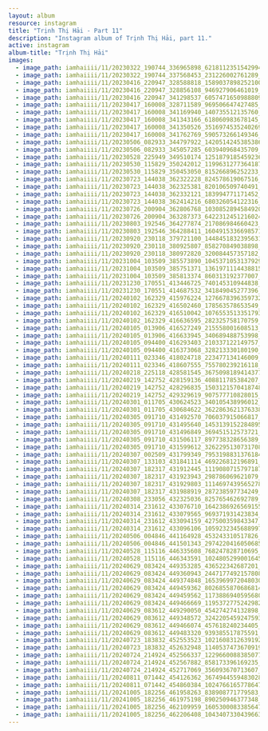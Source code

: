 ```yaml
---
layout: album
resource: instagram
title: "Trịnh Thị Hải - Part 11"
description: "Instagram album of Trịnh Thị Hải, part 11."
active: instagram
album-title: "Trịnh Thị Hải"
images:
  - image_path: iamhaiiii/11/20230322_190744_336965898_6218112351542994_5019817895743794349_n.jpg
  - image_path: iamhaiiii/11/20230322_190744_337568453_231226002761289_2308971546902846901_n.jpg
  - image_path: iamhaiiii/11/20230416_220947_328588818_1589037898252100_4546913653871598350_n.jpg
  - image_path: iamhaiiii/11/20230416_220947_328856108_946927906461019_1778703792986536190_n.jpg
  - image_path: iamhaiiii/11/20230416_220947_341298537_6057471650988809_86192528748081867_n.jpg
  - image_path: iamhaiiii/11/20230417_160008_328711589_969506647427485_8713315709457169436_n.jpg
  - image_path: iamhaiiii/11/20230417_160008_341169940_140735512135760_4305918196548201048_n.jpg
  - image_path: iamhaiiii/11/20230417_160008_341343166_618060983678145_3593737759425220917_n.jpg
  - image_path: iamhaiiii/11/20230417_160008_341350526_3516974535240269_4664878010136771857_n.jpg
  - image_path: iamhaiiii/11/20230417_160008_341762769_590573266149346_4392070757263914250_n.jpg
  - image_path: iamhaiiii/11/20230506_082933_344797922_1420514245385386_6278736230315279303_n.jpg
  - image_path: iamhaiiii/11/20230506_082933_345057285_603940968435709_2571243079584087074_n.jpg
  - image_path: iamhaiiii/11/20230528_225949_349510174_1251879185459236_3878395104706373203_n.jpg
  - image_path: iamhaiiii/11/20230530_115829_350242012_1199631277364187_5038385751003839196_n.jpg
  - image_path: iamhaiiii/11/20230530_115829_350453050_815266896252233_2058732923754430883_n.jpg
  - image_path: iamhaiiii/11/20230723_144038_362322228_824578619067516_2081444347148142735_n.jpg
  - image_path: iamhaiiii/11/20230723_144038_362325381_820106509740491_1976959587527360423_n.jpg
  - image_path: iamhaiiii/11/20230723_144038_362332121_183994771171452_2886357136500502832_n.jpg
  - image_path: iamhaiiii/11/20230723_144038_362414216_680326054122316_5316048597811898963_n.jpg
  - image_path: iamhaiiii/11/20230726_200904_362806768_1030852894584920_4038079145877343355_n.jpg
  - image_path: iamhaiiii/11/20230726_200904_363287373_6422312451216024_3261863463261265316_n.jpg
  - image_path: iamhaiiii/11/20230803_192546_364277874_217086984660423_4107177245560823645_n.jpg
  - image_path: iamhaiiii/11/20230803_192546_364288411_1604915336698571_3855758266792359671_n.jpg
  - image_path: iamhaiiii/11/20230920_230118_379721100_1448451832395631_8591485866814514485_n.jpg
  - image_path: iamhaiiii/11/20230920_230118_380925807_858270849038898_6504598205347421233_n.jpg
  - image_path: iamhaiiii/11/20230920_230118_380972820_320084457357182_7789353603327207964_n.jpg
  - image_path: iamhaiiii/11/20231004_103509_385573890_1045371053137929_2756403011721520253_n.jpg
  - image_path: iamhaiiii/11/20231004_103509_385751371_1361971114438815_6515595856700227402_n.jpg
  - image_path: iamhaiiii/11/20231004_103509_385813374_860313192377007_8070543457705089470_n.jpg
  - image_path: iamhaiiii/11/20231230_170551_413446725_740145310944838_3052104073967461093_n.jpg
  - image_path: iamhaiiii/11/20231230_170551_414687532_341849045277396_1063274234322961496_n.jpg
  - image_path: iamhaiiii/11/20240102_162329_415976224_1276678396359732_1293893893800483980_n.jpg
  - image_path: iamhaiiii/11/20240102_162329_416502460_178563578653549_5802127432611672634_n.jpg
  - image_path: iamhaiiii/11/20240102_162329_416510042_1076553513351793_5981005842602303258_n.jpg
  - image_path: iamhaiiii/11/20240102_162329_416636595_282325758170759_3086679135970764635_n.jpg
  - image_path: iamhaiiii/11/20240105_013906_416527249_215558001608513_5648599172507297490_n.jpg
  - image_path: iamhaiiii/11/20240105_013906_416633945_340689488753998_7587787681897640248_n.jpg
  - image_path: iamhaiiii/11/20240105_094400_416293403_210337122149757_8532945765010689288_n.jpg
  - image_path: iamhaiiii/11/20240105_094400_416373068_328213330180190_839541381723873898_n.jpg
  - image_path: iamhaiiii/11/20240111_023346_418024718_223477134146009_7760070759982118670_n.jpg
  - image_path: iamhaiiii/11/20240111_023346_418607555_755780239216118_7248121573273288089_n.jpg
  - image_path: iamhaiiii/11/20240218_225118_428581545_3675098189414377_616137296944064790_n.jpg
  - image_path: iamhaiiii/11/20240219_142752_428159136_408811785384207_4155227086134691489_n.jpg
  - image_path: iamhaiiii/11/20240219_142752_428296835_1503121570418748_2393090611292373957_n.jpg
  - image_path: iamhaiiii/11/20240219_142752_429329619_907577710828015_2237603323859899488_n.jpg
  - image_path: iamhaiiii/11/20240301_011705_430624523_340105438996012_3421187684388433651_n.jpg
  - image_path: iamhaiiii/11/20240301_011705_430684622_3622863621376338_8992998752972107808_n.jpg
  - image_path: iamhaiiii/11/20240305_091710_431492570_706037915066817_1413094716966108435_n.jpg
  - image_path: iamhaiiii/11/20240305_091710_431495640_1453139152284895_709430484608115259_n.jpg
  - image_path: iamhaiiii/11/20240305_091710_431496849_369451512573721_1092782961482697272_n.jpg
  - image_path: iamhaiiii/11/20240305_091710_431506117_897738328656389_1202423864967576385_n.jpg
  - image_path: iamhaiiii/11/20240305_091710_431599612_3262295130731708_3606913084488533703_n.jpg
  - image_path: iamhaiiii/11/20240307_002509_431799349_7953198831376184_6225289997532344029_n.jpg
  - image_path: iamhaiiii/11/20240307_133103_431841114_469226812196891_5881412221374043381_n.jpg
  - image_path: iamhaiiii/11/20240307_182317_431912445_1119080715797187_609130279279691553_n.jpg
  - image_path: iamhaiiii/11/20240307_182317_431923943_298786069621079_4982717524209621177_n.jpg
  - image_path: iamhaiiii/11/20240307_182317_431929803_1114697439565278_4937813416403708879_n.jpg
  - image_path: iamhaiiii/11/20240307_182317_431988919_287238597734249_8216998756400715507_n.jpg
  - image_path: iamhaiiii/11/20240308_233056_432325036_825765462692789_5892079421714597609_n.jpg
  - image_path: iamhaiiii/11/20240314_231612_433076710_1642386926569155_3166743832595480277_n.jpg
  - image_path: iamhaiiii/11/20240314_231612_433079565_969371931423834_4480517601083930938_n.jpg
  - image_path: iamhaiiii/11/20240314_231612_433094159_427500359843347_2850390752827498420_n.jpg
  - image_path: iamhaiiii/11/20240314_231612_433096106_1059232345688997_1841553930591062472_n.jpg
  - image_path: iamhaiiii/11/20240506_004846_441164928_453243310517826_630845864490253545_n.jpg
  - image_path: iamhaiiii/11/20240506_004846_441501343_2974220416050685_1226210776181526470_n.jpg
  - image_path: iamhaiiii/11/20240528_115116_446335608_768247828710695_2446306253599250477_n.jpg
  - image_path: iamhaiiii/11/20240528_115116_446343591_1024805299001645_8267166241597387712_n.jpg
  - image_path: iamhaiiii/11/20240629_083424_449353285_436522342687201_3481247378659783215_n.jpg
  - image_path: iamhaiiii/11/20240629_083424_449360943_2447177492157808_8105153006016781737_n.jpg
  - image_path: iamhaiiii/11/20240629_083424_449374848_1653969972048030_9135472209690466729_n.jpg
  - image_path: iamhaiiii/11/20240629_083424_449459362_8026855870686814_5450215797085488273_n.jpg
  - image_path: iamhaiiii/11/20240629_083424_449459562_1173886940595680_2420714461676933859_n.jpg
  - image_path: iamhaiiii/11/20240629_083424_449466669_1195372775242982_7769686359611254257_n.jpg
  - image_path: iamhaiiii/11/20240629_083612_449290050_454274274132898_967769925078054034_n.jpg
  - image_path: iamhaiiii/11/20240629_083612_449348572_3242205459247593_1310874840046686059_n.jpg
  - image_path: iamhaiiii/11/20240629_083612_449466074_457618240234405_1368880196983445269_n.jpg
  - image_path: iamhaiiii/11/20240629_083612_449483320_939385517875591_7969940819012761960_n.jpg
  - image_path: iamhaiiii/11/20240723_183832_452553523_1021608312639192_5842241351729991530_n.jpg
  - image_path: iamhaiiii/11/20240723_183832_452632948_1140537473670919_1510602755438891912_n.jpg
  - image_path: iamhaiiii/11/20240724_214924_452566337_1229660088385077_1774477798449751735_n.jpg
  - image_path: iamhaiiii/11/20240724_214924_452567882_858173396169235_4241418444221040199_n.jpg
  - image_path: iamhaiiii/11/20240724_214924_452717069_356093670713607_4658897486222577815_n.jpg
  - image_path: iamhaiiii/11/20240811_071442_454126362_3674944559483028_2548620094993089063_n.jpg
  - image_path: iamhaiiii/11/20240811_071442_454860384_1024766165778647_8548697832651821057_n.jpg
  - image_path: iamhaiiii/11/20241005_182256_461958263_838908771779583_6752573832972895739_n.jpg
  - image_path: iamhaiiii/11/20241005_182256_461975198_890250946377348_2029055012860152085_n.jpg
  - image_path: iamhaiiii/11/20241005_182256_462109959_1605300083385647_5544871886649588443_n.jpg
  - image_path: iamhaiiii/11/20241005_182256_462206408_1043407330439663_7895757075077766964_n.jpg
---
```

